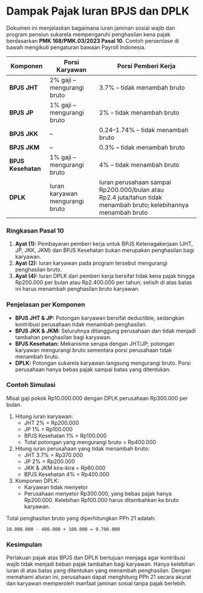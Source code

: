 # Dampak Pajak Iuran BPJS dan DPLK

Dokumen ini menjelaskan bagaimana iuran jaminan sosial wajib dan program pensiun sukarela mempengaruhi penghasilan kena pajak berdasarkan **PMK 168/PMK.03/2023 Pasal 10**. Contoh persentase di bawah mengikuti pengaturan bawaan Payroll Indonesia.

| Komponen | Porsi Karyawan | Porsi Pemberi Kerja |
| --- | --- | --- |
| **BPJS JHT** | 2% gaji – mengurangi bruto | 3.7% – tidak menambah bruto |
| **BPJS JP** | 1% gaji – mengurangi bruto | 2% – tidak menambah bruto |
| **BPJS JKK** | – | 0.24–1.74% – tidak menambah bruto |
| **BPJS JKM** | – | 0.3% – tidak menambah bruto |
| **BPJS Kesehatan** | 1% gaji – mengurangi bruto | 4% – tidak menambah bruto |
| **DPLK** | Iuran karyawan mengurangi bruto | Iuran perusahaan sampai Rp200.000/bulan atau Rp2.4 juta/tahun tidak menambah bruto; kelebihannya menambah bruto |

### Ringkasan Pasal 10

1. **Ayat (1):** Pembayaran pemberi kerja untuk BPJS Ketenagakerjaan (JHT, JP, JKK, JKM) dan BPJS Kesehatan bukan merupakan penghasilan bagi karyawan.
2. **Ayat (2):** Iuran karyawan pada program tersebut mengurangi penghasilan bruto.
3. **Ayat (4):** Iuran DPLK dari pemberi kerja bersifat tidak kena pajak hingga Rp200.000 per bulan atau Rp2.400.000 per tahun; selisih di atas batas ini harus menambah penghasilan bruto karyawan.

### Penjelasan per Komponen

- **BPJS JHT & JP:** Potongan karyawan bersifat deductible, sedangkan kontribusi perusahaan tidak menambah penghasilan.
- **BPJS JKK & JKM:** Seluruhnya ditanggung perusahaan dan tidak menjadi tambahan penghasilan bagi karyawan.
- **BPJS Kesehatan:** Mekanisme serupa dengan JHT/JP; potongan karyawan mengurangi bruto sementara porsi perusahaan tidak menambah bruto.
- **DPLK:** Potongan sukarela karyawan langsung mengurangi bruto. Porsi perusahaan hanya bebas pajak sampai batas yang ditentukan.

### Contoh Simulasi

Misal gaji pokok Rp10.000.000 dengan DPLK perusahaan Rp300.000 per bulan.

1. Hitung iuran karyawan:
   - JHT 2% = Rp200.000
   - JP 1% = Rp100.000
   - BPJS Kesehatan 1% = Rp100.000
   - Total potongan yang mengurangi bruto = Rp400.000
2. Hitung iuran perusahaan yang tidak menambah bruto:
   - JHT 3.7% = Rp370.000
   - JP 2% = Rp200.000
   - JKK & JKM kira-kira = Rp60.000
   - BPJS Kesehatan 4% = Rp400.000
3. Komponen DPLK:
   - Karyawan tidak menyetor
   - Perusahaan menyetor Rp300.000, yang bebas pajak hanya Rp200.000. Kelebihan Rp100.000 harus ditambahkan ke bruto karyawan.

Total penghasilan bruto yang diperhitungkan PPh 21 adalah:

`10.000.000 - 400.000 + 100.000 = 9.700.000`

### Kesimpulan

Perlakuan pajak atas BPJS dan DPLK bertujuan menjaga agar kontribusi wajib tidak menjadi beban pajak tambahan bagi karyawan. Hanya kelebihan iuran di atas batas yang ditentukan yang menambah penghasilan. Dengan memahami aturan ini, perusahaan dapat menghitung PPh 21 secara akurat dan karyawan memperoleh manfaat jaminan sosial tanpa pajak berlebih.
